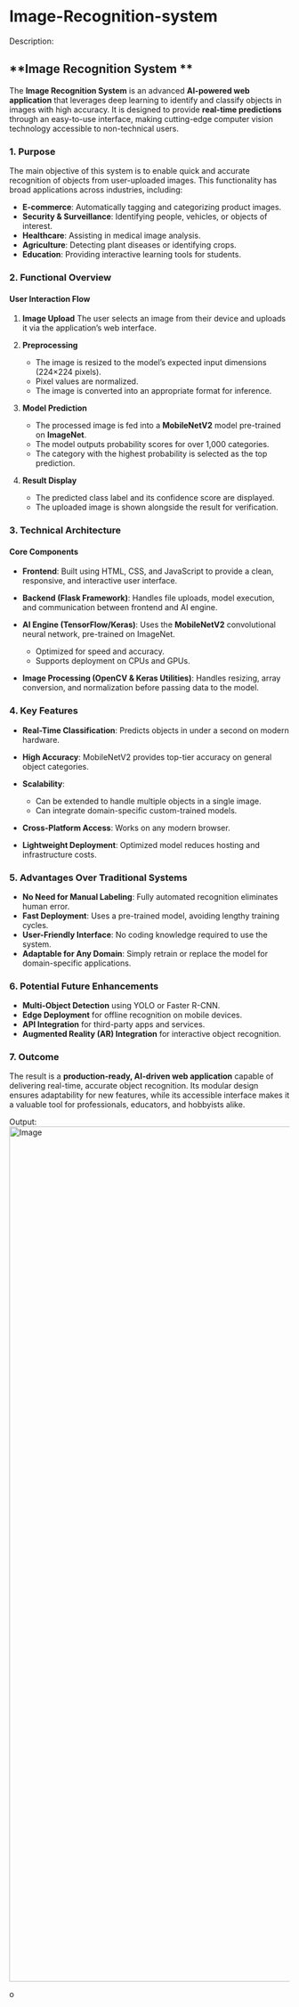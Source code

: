 # Image-Recognition-system

Description:

## **Image Recognition System **

The **Image Recognition System** is an advanced **AI-powered web application** that leverages deep learning to identify and classify objects in images with high accuracy. It is designed to provide **real-time predictions** through an easy-to-use interface, making cutting-edge computer vision technology accessible to non-technical users.

### **1. Purpose**

The main objective of this system is to enable quick and accurate recognition of objects from user-uploaded images. This functionality has broad applications across industries, including:

* **E-commerce**: Automatically tagging and categorizing product images.
* **Security & Surveillance**: Identifying people, vehicles, or objects of interest.
* **Healthcare**: Assisting in medical image analysis.
* **Agriculture**: Detecting plant diseases or identifying crops.
* **Education**: Providing interactive learning tools for students.

### **2. Functional Overview**

#### **User Interaction Flow**

1. **Image Upload**
   The user selects an image from their device and uploads it via the application’s web interface.

2. **Preprocessing**

   * The image is resized to the model’s expected input dimensions (224×224 pixels).
   * Pixel values are normalized.
   * The image is converted into an appropriate format for inference.

3. **Model Prediction**

   * The processed image is fed into a **MobileNetV2** model pre-trained on **ImageNet**.
   * The model outputs probability scores for over 1,000 categories.
   * The category with the highest probability is selected as the top prediction.

4. **Result Display**

   * The predicted class label and its confidence score are displayed.
   * The uploaded image is shown alongside the result for verification.

### **3. Technical Architecture**

#### **Core Components**

* **Frontend**:
  Built using HTML, CSS, and JavaScript to provide a clean, responsive, and interactive user interface.

* **Backend (Flask Framework)**:
  Handles file uploads, model execution, and communication between frontend and AI engine.

* **AI Engine (TensorFlow/Keras)**:
  Uses the **MobileNetV2** convolutional neural network, pre-trained on ImageNet.

  * Optimized for speed and accuracy.
  * Supports deployment on CPUs and GPUs.

* **Image Processing (OpenCV & Keras Utilities)**:
  Handles resizing, array conversion, and normalization before passing data to the model.

### **4. Key Features**

* **Real-Time Classification**: Predicts objects in under a second on modern hardware.
* **High Accuracy**: MobileNetV2 provides top-tier accuracy on general object categories.
* **Scalability**:

  * Can be extended to handle multiple objects in a single image.
  * Can integrate domain-specific custom-trained models.
* **Cross-Platform Access**: Works on any modern browser.
* **Lightweight Deployment**: Optimized model reduces hosting and infrastructure costs.

### **5. Advantages Over Traditional Systems**

* **No Need for Manual Labeling**: Fully automated recognition eliminates human error.
* **Fast Deployment**: Uses a pre-trained model, avoiding lengthy training cycles.
* **User-Friendly Interface**: No coding knowledge required to use the system.
* **Adaptable for Any Domain**: Simply retrain or replace the model for domain-specific applications.

### **6. Potential Future Enhancements**

* **Multi-Object Detection** using YOLO or Faster R-CNN.
* **Edge Deployment** for offline recognition on mobile devices.
* **API Integration** for third-party apps and services.
* **Augmented Reality (AR) Integration** for interactive object recognition.

### **7. Outcome**

The result is a **production-ready, AI-driven web application** capable of delivering real-time, accurate object recognition. Its modular design ensures adaptability for new features, while its accessible interface makes it a valuable tool for professionals, educators, and hobbyists alike.

Output:
<img width="1024" height="1536" alt="Image" src="https://github.com/user-attachments/assets/e798d9ce-8f75-4152-8e69-1893db4eb9ad" />


o

